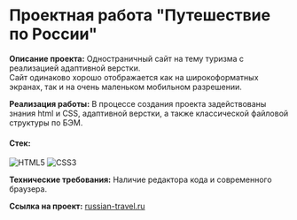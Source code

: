 # Проектная работа "Путешествие по России"
  
**Описание проекта:** Одностраничный сайт на тему туризма с реализацией   адаптивной верстки.  
Сайт одинаково хорошо отображается как на широкоформатных экранах, так и на очень маленьком мобильном разрешении.  
  
**Реализация работы:** В процессе создания проекта задействованы знания   html и CSS, адаптивной верстки, а также классической файловой структуры по БЭМ.  
  
#### Стек:

![HTML5](https://img.shields.io/badge/-HTML5-141130?style=for-the-badge&logo=HTML5&logoColor=FF0000)
![CSS3](https://img.shields.io/badge/-CSS3-141130?style=for-the-badge&logo=CSS3&logoColor=009900)

**Технические требования:** Наличие редактора кода и современного браузера.  
  
**Ссылка на проект:** [russian-travel.ru](https://kotovaann.github.io/russian-travel/)  
